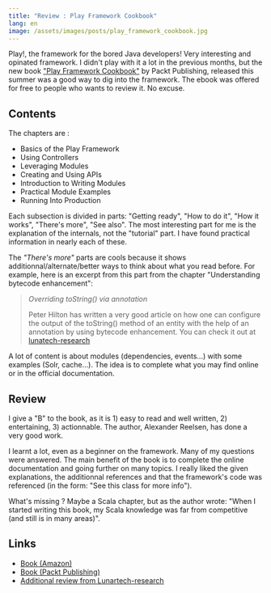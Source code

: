 ```yaml
---
title: "Review : Play Framework Cookbook"
lang: en
image: /assets/images/posts/play_framework_cookbook.jpg
---
```


Play!, the framework for the bored Java developers! Very interesting and opinated framework.
I didn't play with it a lot in the previous months, but the new book ["Play Framework Cookbook"](http://www.packtpub.com/play-framework-cookbook/book) by Packt Publishing,
released this summer was a good way to dig into the framework.
The ebook was offered for free to people who wants to review it. No excuse.

## Contents

The chapters are :

- Basics of the Play Framework
- Using Controllers
- Leveraging Modules
- Creating and Using APIs
- Introduction to Writing Modules
- Practical Module Examples
- Running Into Production

Each subsection is divided in parts: "Getting ready", "How to do it", "How it works", "There's more", "See also".
The most interesting part for me is the explanation of the internals, not the "tutorial" part.
I have found practical information in nearly each of these.

The _"There's more"_ parts are cools because it shows additionnal/alternate/better ways to think about what you read before.
For example, here is an excerpt from this part from the chapter "Understanding bytecode enhancement":

> _Overriding toString() via annotation_
>
> Peter Hilton has written a very good article on how one can configure the output of the toString() method of an entity with the help of an annotation by using bytecode enhancement. You can check it out at [lunatech-research](http://www.lunatech-research.com/archives/2011/01/11/declarative-model-class-enhancement-play)

A lot of content is about modules (dependencies, events...) with some examples (Solr, cache...).
The idea is to complete what you may find online or in the official documentation.

## Review

I give a "B" to the book, as it is 1) easy to read and well written, 2) entertaining, 3) actionnable.
The author, Alexander Reelsen, has done a very good work.

I learnt a lot, even as a beginner on the framework. Many of my questions were answered.
The main benefit of the book is to complete the online documentation and going further on many topics.
I really liked the given explanations, the additionnal references and that the framework's code was referenced (in the form: "See this class for more info").

What's missing ? Maybe a Scala chapter, but as the author wrote:
"When I started writing this book, my Scala knowledge was far from competitive (and still is in many areas)".

## Links

- [Book (Amazon)](http://www.amazon.fr/gp/product/1849515522?ie=UTF8&tag=tosqu-21)
- [Book (Packt Publishing)](http://www.packtpub.com/play-framework-cookbook/book)
- [Additional review from Lunartech-research](http://www.lunatech-research.com/archives/2011/09/19/playframework-cookbook-review)

